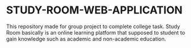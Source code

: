 # STUDY-ROOM-WEB-APPLICATION
This repository made for group project to complete college task. Study Room basically is an online learning platform that supposed to student to gain knowledge such as academic and non-academic education.
